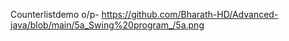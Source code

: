 Counterlistdemo o/p- https://github.com/Bharath-HD/Advanced-java/blob/main/5a_Swing%20program_/5a.png
